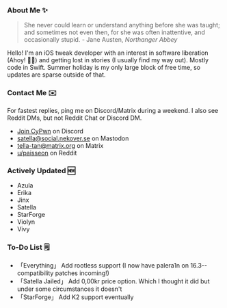 ### About Me ✨
> She never could learn or understand anything before she was taught; and sometimes not even then, for she was often inattentive, and occasionally stupid. - Jane Austen, *Northanger Abbey*

Hello! I'm an iOS tweak developer with an interest in software liberation (Ahoy! 🏴‍☠️) and getting lost in stories (I usually find my way out). Mostly code in Swift. Summer holiday is my only large block of free time, so updates are sparse outside of that.

### Contact Me ✉️
For fastest replies, ping me on Discord/Matrix during a weekend. I also see Reddit DMs, but not Reddit Chat or Discord DM.

- [Join CyPwn](https://discord.gg/cypwn) on Discord
- [satella@social.nekover.se](https://social.nekover.se/@satella) on Mastodon
- [tella-tan@matrix.org](https://matrix.to/#/#cypwnserver:matrix.org) on Matrix
- [u/paisseon](https://reddit.com/u/paisseon) on Reddit

### Actively Updated 🆕
- Azula
- Erika
- Jinx
- Satella
- StarForge
- Violyn
- Vivy

### To-Do List 🗒
- 「Everything」     Add rootless support (I now have palera1n on 16.3-- compatibility patches incoming!)
- 「Satella Jailed」 Add 0,00kr price option. Which I thought it did but under some circumstances it doesn't
- 「StarForge」      Add K2 support eventually
